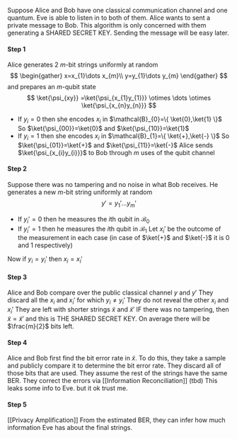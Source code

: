  Suppose Alice and Bob have one classical communication channel and one quantum.
 Eve is able to listen in to both of them.
 Alice wants to sent a private message to Bob.
 This algorithm is only concerned with them generating 
 a SHARED SECRET KEY.
  Sending the message will be easy later.

#### Step 1
Alice generates 2 $m$-bit strings uniformly at random 
$$
\begin{gather}
x=x_{1}\dots x_{m}\\
y=y_{1}\dots y_{m}
\end{gather}
$$
and prepares an $m$-qubit state
$$
\ket{\psi_{xy}} =\ket{\psi_{x_{1}y_{1}}} \otimes \dots \otimes \ket{\psi_{x_{n}y_{n}}} 
$$
- If $y_{i}=0$ then she encodes $x_{i}$ in $\mathcal{B}_{0}=\{ \ket{0},\ket{1} \}$
So $\ket{\psi_{00}}=\ket{0}$ and $\ket{\psi_{10}}=\ket{1}$
- If $y_{i}=1$ then she encodes $x_{i}$ in $\mathcal{B}_{1}=\{ \ket{+},\ket{-} \}$
So $\ket{\psi_{01}}=\ket{+}$ and $\ket{\psi_{11}}=\ket{-}$
Alice sends $\ket{\psi_{x_{i}y_{i}}}$ to Bob through $m$ uses of the qubit channel

#### Step 2
Suppose there was no tampering and no noise in what Bob receives.
He generates a new $m$-bit string uniformly at random
$$
y'=y_{1}'\dots y_{m}'
$$
- If $y_{i}'=0$ then he measures the $i$th qubit in $\mathcal{B}_{0}$ 
- If $y_{i}'=1$ then he measures the $i$th qubit in $\mathcal{B}_{1}$ 
Let $x_{i}'$ be the outcome of the measurement in each case (in case of $\ket{+}$ and $\ket{-}$ it is 0 and 1 respectively)

Now if $y_{i}=y_{i}'$ then $x_{i}=x_{i}'$

#### Step 3
Alice and Bob compare over the public classical channel $y$ and $y'$
They discard all the $x_{i}$ and $x_{i}'$ for which $y_{i}\neq y_{i}'$
They do not reveal the other $x_{i}$ and $x_{i}'$ 
They are left with shorter strings $\tilde{x}$ and $\tilde{x}'$
IF there was no tampering, then $\tilde{x}=\tilde{x}'$ and this is THE SHARED SECRET KEY.
On average there will be $\frac{m}{2}$ bits left.

#### Step 4
Alice and Bob first find the bit error rate in $\tilde{x}$.
To do this, they take a sample and publicly compare it to determine the bit error rate.
They discard all of those bits that are used.
They assume the rest of the strings have the same BER. 
They correct the errors via [[Information Reconciliation]] (tbd)
This leaks some info to Eve. but it ok trust me. 
#### Step 5
[[Privacy Amplification]]
From the estimated BER, they can infer how much information Eve has about the final strings.
